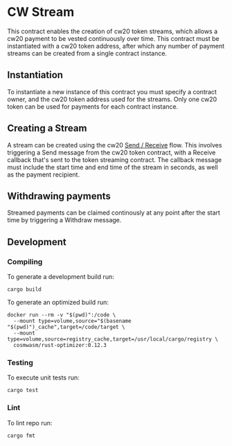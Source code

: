 # CW Stream

This contract enables the creation of cw20 token streams, which allows a cw20 payment to be vested continuously over time. This contract must be instantiated with a cw20 token address, after which any number of payment streams can be created from a single contract instance.

## Instantiation

To instantiate a new instance of this contract you must specify a contract owner, and the cw20 token address used for the streams. Only one cw20 token can be used for payments for each contract instance.

## Creating a Stream
A stream can be created using the cw20 [Send / Receive](https://github.com/CosmWasm/cw-plus/blob/main/packages/cw20/README.md#receiver) flow. This involves triggering a Send message from the cw20 token contract, with a Receive callback that's sent to the token streaming contract. The callback message must include the start time and end time of the stream in seconds, as well as the payment recipient. 

## Withdrawing payments
Streamed payments can be claimed continously at any point after the start time by triggering a Withdraw message.

## Development
### Compiling

To generate a development build run:
```
cargo build
```

To generate an optimized build run:

```
docker run --rm -v "$(pwd)":/code \
  --mount type=volume,source="$(basename "$(pwd)")_cache",target=/code/target \
  --mount type=volume,source=registry_cache,target=/usr/local/cargo/registry \
  cosmwasm/rust-optimizer:0.12.3
```

### Testing
To execute unit tests run:
```
cargo test
```

### Lint
To lint repo run:
```
cargo fmt
```

